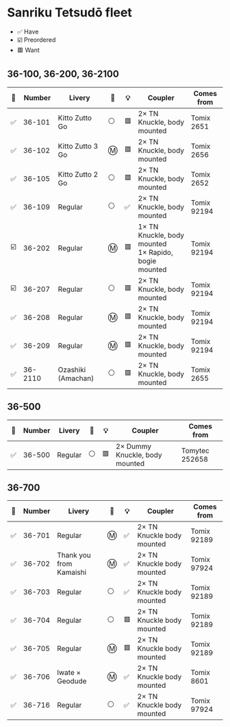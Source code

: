 # Sanriku Tetsudō fleet

* ✅ Have
* ☑️ Preordered
* 🟥 Want

## 36-100, 36-200, 36-2100

🧰 | Number | Livery | 🚃 | 💡 | Coupler | Comes from
--- | --- | --- | --- | --- | --- | ---
✅ | 36-101 | Kitto Zutto Go | ⚪ | 🟥 | 2× TN Knuckle, body mounted | Tomix 2651
✅ | 36-102 | Kitto Zutto 3 Go | Ⓜ️ | 🟥 | 2× TN Knuckle, body mounted | Tomix 2656
✅ | 36-105 | Kitto Zutto 2 Go | ⚪ | 🟥 | 2× TN Knuckle, body mounted | Tomix 2652
✅ | 36-109 | Regular | ⚪ | ✅ | 2× TN Knuckle, body mounted | Tomix 92194
☑️ | 36-202 | Regular | Ⓜ️ | 🟥 | 1× TN Knuckle, body mounted<br>1× Rapido, bogie mounted | Tomix 92194
☑️ | 36-207 | Regular | ⚪ | 🟥 | 2× TN Knuckle, body mounted | Tomix 92194
✅ | 36-208 | Regular | Ⓜ️ | 🟥 | 2× TN Knuckle, body mounted | Tomix 92194
✅ | 36-209 | Regular | Ⓜ️ | 🟥 | 2× TN Knuckle, body mounted | Tomix 92194
✅ | 36-2110 | Ozashiki (Amachan) | ⚪ | 🟥 | 2× TN Knuckle, body mounted | Tomix 2655

## 36-500

🧰 | Number | Livery | 🚃 | 💡 | Coupler | Comes from
--- | --- | --- | --- | --- | --- | ---
✅ | 36-500 | Regular | ⚪ | 🟥 | 2× Dummy Knuckle, body mounted | Tomytec 252658

## 36-700

🧰 | Number | Livery | 🚃 | 💡 | Coupler | Comes from
--- | --- | --- | --- | --- | --- | ---
✅ | 36-701 | Regular | Ⓜ️ | ✅ | 2× TN Knuckle body mounted | Tomix 92189
✅ | 36-702 | Thank you from Kamaishi | Ⓜ️ | ✅ | 2× TN Knuckle body mounted | Tomix 97924
✅ | 36-703 | Regular | ⚪ | ✅ | 2× TN Knuckle body mounted | Tomix 92189
✅ | 36-704 | Regular | ⚪ | 🟥 | 2× TN Knuckle body mounted | Tomix 92189
✅ | 36-705 | Regular | Ⓜ️ | 🟥 | 2× TN Knuckle body mounted | Tomix 92189
✅ | 36-706 | Iwate × Geodude | Ⓜ️ | ✅ | 2× TN Knuckle body mounted | Tomix 8601
✅ | 36-716 | Regular | ⚪ | ✅ | 2× TN Knuckle body mounted | Tomix 97924
